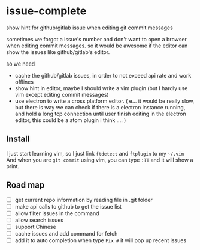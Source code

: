 # issue-complete
show hint for github/gitlab issue when editing git commit messages

sometimes we forgot a issue's number and don't want to open a browser when editing commit messages.
so it would be awesome if the editor can show the issues like github/gitlab's editor.

so we need
- cache the github/gitlab issues, in order to not exceed api rate and work offlines
- show hint in editor, maybe I should write a vim plugin (but I hardly use vim except editing commit messages)
- use electron to write a cross platform editor. ( e... it would be really slow, but there is way we can check if there is a electron instance running, and hold a long tcp connection until user finish editing in the electron editor, this could be a atom plugin i think .... )

## Install

I just start learning vim, so I just link `ftdetect` and `ftplugin` to my `~/.vim`
And when you are `git commit` using vim, you can type `:TT` and it will show a print.

## Road map

- [ ] get current repo information by reading file in .git folder
- [ ] make api calls to github to get the issue list
- [ ] allow filter issues in the command
- [ ] allow search issues
- [ ] support Chinese
- [ ] cache issues and add command for fetch
- [ ] add it to auto completion when type `Fix #` it will pop up recent issues  
